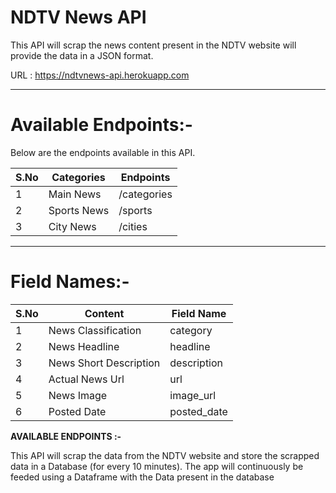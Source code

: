 # NDTV News API

This API will scrap the news content present in the NDTV website will provide the data in a JSON format.

URL : https://ndtvnews-api.herokuapp.com
___________________________________________________

**Available Endpoints:-**
===================================================
Below are the endpoints available in this API.


S.No| Categories | Endpoints
---------|----------|---------
 1  | Main News     | /categories
 2  | Sports News   | /sports
 3  | City News     | /cities

___________________________________________________

**Field Names:-**
===================================================




| S.No | Content                | Field Name  |
| ---- | ---------------------- | ----------- |
| 1    | News Classification    | category    |
| 2    | News Headline          | headline    |
| 3    | News Short Description | description |
| 4    | Actual News Url        | url         |
| 5    | News Image             | image_url   |
| 6    | Posted Date            | posted_date |

**AVAILABLE ENDPOINTS :-**

This API will scrap the data from the NDTV website and store the scrapped data in a Database (for every 10 minutes). The app will continuously be feeded using a Dataframe with the Data present in the database
